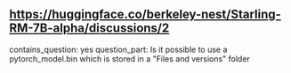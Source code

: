 ## https://huggingface.co/berkeley-nest/Starling-RM-7B-alpha/discussions/2

contains_question: yes
question_part: Is it possible to use a pytorch_model.bin which is stored in a "Files and versions" folder